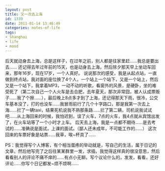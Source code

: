 ```yaml
---
layout: post
title: 又一次去上海
id: 1339
date: 2011-01-14 13:46:49
categories: notes-of-life
tags:
- Shanghai
- life
- mood
---
```


后天就动身去上海，总是这样子，在过年之前，别人都是往家里赶……<!-- more -->我总是要出去…… 还记得去年过年前的15天，也是动身去上海，然后除夕那天早上坐动车回来，那年16岁，现在17岁，一个人真好。 说说那次的感受，我是从起点站，一直做到终点站，我对面的座位换了4个人，一个站上一个站下，又是一个站上，然后又是一个站下，我拿着MP3，一动不动的听歌，看窗外的风景，是硬卧，坐的难受死了（第二次自己一个人火车是去合肥，去年夏天，那次非常囧，被人认成票贩子……我了个擦……），最后晚上8点多才到了上海，还记得那天下雨，很冷，公交车基本没了，打的也没车……我冒雨前行了几个十字路口，那是我第一次去上海……拦了一辆taxi，结果死机说我不熟那条路……拦了第二辆，司机说我试试吧……从上海回来的时候，我怕迟到，误了火车，7点的火车，我4点就从宾馆出发了，在火车站等了一个小时才上车。 后天去上海，我是一点都不期待……是去考试的……准确说是面试，上课的面试。（鄙人还未成年，不可能工作的……） 这次回来的车票好象是站票……我草，唉~杯具了…… 

PS：我觉得写个人博客，有个相当蛋疼的举动就是，写自己的生活，属于日记的文章，然后他写完了之后往某某群里一发，求插，我觉得这样真的很没意思，然后看看别人的评论不痛不痒的……有点小无聊。写个议论什么的，发发，看看，还好评论……你写个日记都发~烦不烦啊……